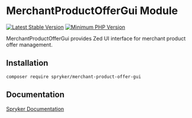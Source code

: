 # MerchantProductOfferGui Module
[![Latest Stable Version](https://poser.pugx.org/spryker/merchant-product-offer-gui/v/stable.svg)](https://packagist.org/packages/spryker/merchant-product-offer-gui)
[![Minimum PHP Version](https://img.shields.io/badge/php-%3E%3D%207.4-8892BF.svg)](https://php.net/)

MerchantProductOfferGui provides Zed UI interface for merchant product offer management.

## Installation

```
composer require spryker/merchant-product-offer-gui
```

## Documentation

[Spryker Documentation](https://docs.spryker.com)
